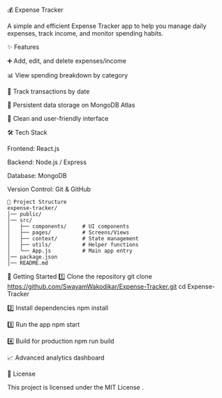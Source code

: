 💰 Expense Tracker

A simple and efficient Expense Tracker app to help you manage daily expenses, track income, and monitor spending habits.

✨ Features

➕ Add, edit, and delete expenses/income

📊 View spending breakdown by category

📅 Track transactions by date

💾 Persistent data storage on MongoDB Atlas

🎨 Clean and user-friendly interface

🛠️ Tech Stack

Frontend: React.js

Backend: Node.js / Express

Database: MongoDB

Version Control: Git & GitHub
```text
📂 Project Structure
expense-tracker/
│── public/
│── src/
│   ├── components/     # UI components
│   ├── pages/          # Screens/Views
│   ├── context/        # State management
│   ├── utils/          # Helper functions
│   └── App.js          # Main app entry
│── package.json
│── README.md
```
🚀 Getting Started
1️⃣ Clone the repository
git clone https://github.com/SwayamWakodikar/Expense-Tracker.git
cd Expense-Tracker

2️⃣ Install dependencies
npm install

3️⃣ Run the app
npm start

4️⃣ Build for production
npm run build

📈 Advanced analytics dashboard

📜 License

This project is licensed under the MIT License
.
